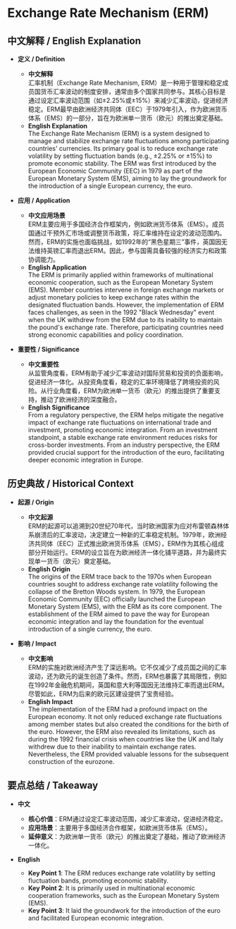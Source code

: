 # Exchange Rate Mechanism (ERM)

## 中文解释 / English Explanation

* **定义 / Definition**  
  - **中文解释**  
    汇率机制（Exchange Rate Mechanism, ERM）是一种用于管理和稳定成员国货币汇率波动的制度安排，通常由多个国家共同参与。其核心目标是通过设定汇率波动范围（如±2.25%或±15%）来减少汇率波动，促进经济稳定。ERM最早由欧洲经济共同体（EEC）于1979年引入，作为欧洲货币体系（EMS）的一部分，旨在为欧洲单一货币（欧元）的推出奠定基础。  
  - **English Explanation**  
    The Exchange Rate Mechanism (ERM) is a system designed to manage and stabilize exchange rate fluctuations among participating countries' currencies. Its primary goal is to reduce exchange rate volatility by setting fluctuation bands (e.g., ±2.25% or ±15%) to promote economic stability. The ERM was first introduced by the European Economic Community (EEC) in 1979 as part of the European Monetary System (EMS), aiming to lay the groundwork for the introduction of a single European currency, the euro.

* **应用 / Application**  
  - **中文应用场景**  
    ERM主要应用于多国经济合作框架内，例如欧洲货币体系（EMS）。成员国通过干预外汇市场或调整货币政策，将汇率维持在设定的波动范围内。然而，ERM的实施也面临挑战，如1992年的“黑色星期三”事件，英国因无法维持英镑汇率而退出ERM。因此，参与国需具备较强的经济实力和政策协调能力。  
  - **English Application**  
    The ERM is primarily applied within frameworks of multinational economic cooperation, such as the European Monetary System (EMS). Member countries intervene in foreign exchange markets or adjust monetary policies to keep exchange rates within the designated fluctuation bands. However, the implementation of ERM faces challenges, as seen in the 1992 "Black Wednesday" event when the UK withdrew from the ERM due to its inability to maintain the pound's exchange rate. Therefore, participating countries need strong economic capabilities and policy coordination.

* **重要性 / Significance**  
  - **中文重要性**  
    从监管角度看，ERM有助于减少汇率波动对国际贸易和投资的负面影响，促进经济一体化。从投资角度看，稳定的汇率环境降低了跨境投资的风险。从行业角度看，ERM为欧洲单一货币（欧元）的推出提供了重要支持，推动了欧洲经济的深度融合。  
  - **English Significance**  
    From a regulatory perspective, the ERM helps mitigate the negative impact of exchange rate fluctuations on international trade and investment, promoting economic integration. From an investment standpoint, a stable exchange rate environment reduces risks for cross-border investments. From an industry perspective, the ERM provided crucial support for the introduction of the euro, facilitating deeper economic integration in Europe.

## 历史典故 / Historical Context

* **起源 / Origin**  
  - **中文起源**  
    ERM的起源可以追溯到20世纪70年代，当时欧洲国家为应对布雷顿森林体系崩溃后的汇率波动，决定建立一种新的汇率稳定机制。1979年，欧洲经济共同体（EEC）正式推出欧洲货币体系（EMS），ERM作为其核心组成部分开始运行。ERM的设立旨在为欧洲经济一体化铺平道路，并为最终实现单一货币（欧元）奠定基础。  
  - **English Origin**  
    The origins of the ERM trace back to the 1970s when European countries sought to address exchange rate volatility following the collapse of the Bretton Woods system. In 1979, the European Economic Community (EEC) officially launched the European Monetary System (EMS), with the ERM as its core component. The establishment of the ERM aimed to pave the way for European economic integration and lay the foundation for the eventual introduction of a single currency, the euro.

* **影响 / Impact**  
  - **中文影响**  
    ERM的实施对欧洲经济产生了深远影响。它不仅减少了成员国之间的汇率波动，还为欧元的诞生创造了条件。然而，ERM也暴露了其局限性，例如在1992年金融危机期间，英国和意大利等国因无法维持汇率而退出ERM。尽管如此，ERM为后来的欧元区建设提供了宝贵经验。  
  - **English Impact**  
    The implementation of the ERM had a profound impact on the European economy. It not only reduced exchange rate fluctuations among member states but also created the conditions for the birth of the euro. However, the ERM also revealed its limitations, such as during the 1992 financial crisis when countries like the UK and Italy withdrew due to their inability to maintain exchange rates. Nevertheless, the ERM provided valuable lessons for the subsequent construction of the eurozone.

## 要点总结 / Takeaway

* **中文**  
  - **核心价值**：ERM通过设定汇率波动范围，减少汇率波动，促进经济稳定。  
  - **应用场景**：主要用于多国经济合作框架，如欧洲货币体系（EMS）。  
  - **延伸意义**：为欧洲单一货币（欧元）的推出奠定了基础，推动了欧洲经济一体化。  

* **English**  
  - **Key Point 1**: The ERM reduces exchange rate volatility by setting fluctuation bands, promoting economic stability.  
  - **Key Point 2**: It is primarily used in multinational economic cooperation frameworks, such as the European Monetary System (EMS).  
  - **Key Point 3**: It laid the groundwork for the introduction of the euro and facilitated European economic integration.